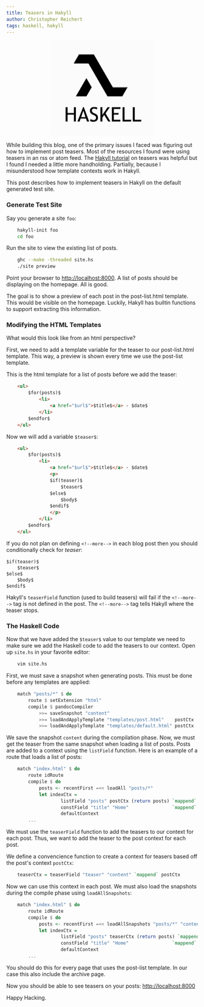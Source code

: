 ```yaml
---
title: Teasers in Hakyll
author: Christopher Reichert
tags: haskell, hakyll
---
```


<div style="text-align:center" markdown="1">
  <img src="/images/haskell_logo1.png" alt="Hakyll Lambda" style="height: 250px;"/>
</div>

While building this blog, one of the primary issues I faced was figuring out
how to implement post teasers. Most of the resources I found were using teasers
in an rss or atom feed. The [Hakyll
tutorial](http://jaspervdj.be/hakyll/tutorials/using-teasers-in-hakyll.html) on
teasers was helpful but I found I needed a little more handholding. Partially,
because I misunderstood how template contexts work in Hakyll.

This post describes how to implement teasers in Hakyll on the default generated
test site.

<!--more-->

### Generate Test Site ###

Say you generate a site `foo`:

``` bash
    hakyll-init foo
    cd foo
```

Run the site to view the existing list of posts.

``` bash
    ghc --make -threaded site.hs
    ./site preview
```

Point your browser to [http://localhost:8000](http://localhost:8000). A list
of posts should be displaying on the homepage. All is good.

The goal is to show a preview of each post in the post-list.html template. This
would be visible on the homepage. Luckily, Hakyll has builtin functions to
support extracting this information.

### Modifying the HTML Templates ###

What would this look like from an html perspective?

First, we need to add a template variable for the teaser to our post-list.html
template. This way, a preview is shown every time we use the post-list
template.

This is the html template for a list of posts before we add the teaser:

``` html
    <ul>
        $for(posts)$
            <li>
                <a href="$url$">$title$</a> - $date$
            </li>
        $endfor$
    </ul>
```

Now we will add a variable `$teaser$`:

``` html
    <ul>
        $for(posts)$
            <li>
                <a href="$url$">$title$</a> - $date$
                <p>
                $if(teaser)$
                    $teaser$
                $else$
                    $body$
                $endif$
                </p>
            </li>
        $endfor$
    </ul>
```

If you do not plan on defining `<!--more-->` in each blog post then you should
conditionally check for $teaser$:

    $if(teaser)$
        $teaser$
    $else$
        $body$
    $endif$

Hakyll's `teaserField` function (used to build teasers) will fail if the
`<!--more-->` tag is not defined in the post. The `<!--more-->` tag tells
Hakyll where the teaser stops.

### The Haskell Code ###

Now that we have added the `$teaser$` value to our template we need to make
sure we add the Haskell code to add the teasers to our context. Open up
`site.hs` in your favorite editor:

``` bash
    vim site.hs
```

First, we must save a snapshot when generating posts. This must be done before
any templates are applied:

``` haskell
    match "posts/*" $ do
        route $ setExtension "html"
        compile $ pandocCompiler
            >>= saveSnapshot "content"
            >>= loadAndApplyTemplate "templates/post.html"    postCtx
            >>= loadAndApplyTemplate "templates/default.html" postCtx
```

We save the snapshot `content` during the compilation phase. Now, we must get
the teaser from the same snapshot when loading a list of posts. Posts are added
to a context using the `listField` function. Here is an example of a route that
loads a list of posts:

``` haskell
    match "index.html" $ do
        route idRoute
        compile $ do
            posts <- recentFirst =<< loadAll "posts/*" 
            let indexCtx =
                    listField "posts" postCtx (return posts) `mappend`
                    constField "title" "Home"                `mappend`
                    defaultContext
        ...
```

We must use the `teaserField` function to add the teasers to our context for
each post. Thus, we want to add the teaser to the post context for each
post.

We define a convencience function to create a context for teasers based off
the post's context `postCtx`:

``` haskell
    teaserCtx = teaserField "teaser" "content" `mappend` postCtx
```

Now we can use this context in each post. We must also load the snapshots
during the compile phase using `loadAllSnapshots`:

``` haskell
    match "index.html" $ do
        route idRoute
        compile $ do
            posts <- recentFirst =<< loadAllSnapshots "posts/*" "content"
            let indexCtx =
                    listField "posts" teaserCtx (return posts) `mappend`
                    constField "title" "Home"                `mappend`
                    defaultContext
        ...
```

You should do this for every page that uses the post-list template. In our case this also
include the archive page.

Now you should be able to see teasers on your posts: [http://localhost:8000](http://localhost:8000)

Happy Hacking.
